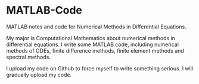 # MATLAB-Code
MATLAB notes and code for Numerical Methods in Differential Equations.

My major is Computational Mathematics about numerical methods in differential equations. I write some MATLAB code, including numerical methods of ODEs, finite difference methods, finite element methods and spectral methods.

I upload my code on Github to force myself to write something serious. I will gradually upload my code.
